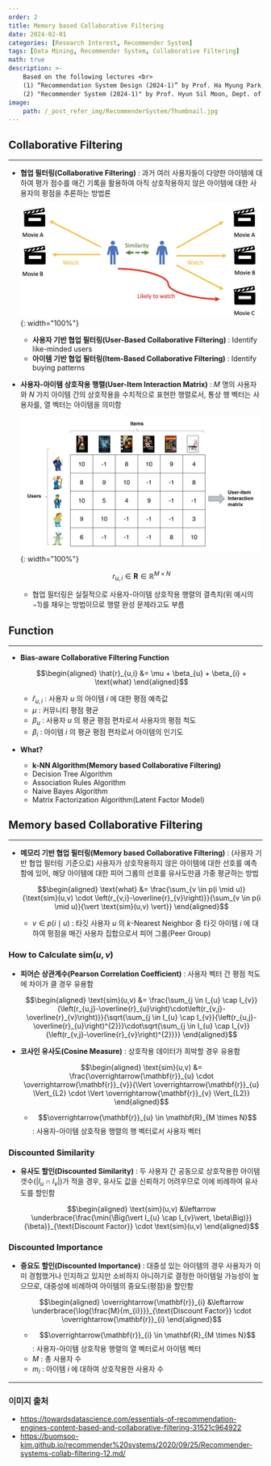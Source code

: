 ```yaml
---
order: 2
title: Memory based Collaborative Filtering
date: 2024-02-01
categories: [Research Interest, Recommender System]
tags: [Data Mining, Recommender System, Collaborative Filtering]
math: true
description: >-
    Based on the following lectures <br>
    (1) “Recommendation System Design (2024-1)” by Prof. Ha Myung Park, Dept. of Artificial Intelligence. College of SW, Kookmin Univ. <br>
    (2) "Recommender System (2024-1)" by Prof. Hyun Sil Moon, Dept. of Data Science, The Grad. School, Kookmin Univ.
image:
    path: /_post_refer_img/RecommenderSystem/Thumbnail.jpg
---
```


## Collaborative Filtering
-----

- **협업 필터링(Collaborative Filtering)** : 과거 여러 사용자들이 다양한 아이템에 대하여 평가 점수를 매긴 기록을 활용하여 아직 상호작용하지 않은 아이템에 대한 사용자의 평점을 추론하는 방법론

    ![00](/_post_refer_img/RecommenderSystem/01-02.png){: width="100%"}

    - **사용자 기반 협업 필터링(User-Based Collaborative Filtering)** : Identify like-minded users
    - **아이템 기반 협업 필터링(Item-Based Collaborative Filtering)** : Identify buying patterns

- **사용자-아이템 상호작용 행렬(User-Item Interaction Matrix)** : $M$ 명의 사용자와 $N$ 가지 아이템 간의 상호작용을 수치적으로 표현한 행렬로서, 통상 행 벡터는 사용자를, 열 벡터는 아이템을 의미함

    ![01](/_post_refer_img/RecommenderSystem/02-01.png){: width="100%"}

    $$
    r_{u,i} \in \mathbf{R} \in \mathbb{R}^{M \times N}
    $$

    - 협업 필터링은 실질적으로 사용자-아이템 상호작용 행렬의 결측치(위 예시의 $-1$)를 채우는 방법이므로 행렬 완성 문제라고도 부름

## Function
-----

- **Bias-aware Collaborative Filtering Function**

    $$\begin{aligned}
    \hat{r}_{u,i}
    &= \mu + \beta_{u} + \beta_{i} + \text{what}
    \end{aligned}$$

    - $\hat{r}_{u,i}$ : 사용자 $u$ 의 아이템 $i$ 에 대한 평점 예측값
    - $\mu$ : 커뮤니티 평점 평균
    - $\beta_{u}$ : 사용자 $u$ 의 평균 평점 편차로서 사용자의 평점 척도
    - $\beta_{i}$ : 아이템 $i$ 의 평균 평점 편차로서 아이템의 인기도

- **What?**
    - **k-NN Algorithm(Memory based Collaborative Filtering)**
    - Decision Tree Algorithm
    - Association Rules Algorithm
    - Naive Bayes Algorithm
    - Matrix Factorization Algorithm(Latent Factor Model)

## Memory based Collaborative Filtering
-----

- **메모리 기반 협업 필터링(Memory based Collaborative Filtering)** : (사용자 기반 협업 필터링 기준으로) 사용자가 상호작용하지 않은 아이템에 대한 선호를 예측함에 있어, 해당 아이템에 대한 피어 그룹의 선호를 유사도만큼 가중 평균하는 방법

    $$\begin{aligned}
    \text{what}
    &= \frac{\sum_{v \in p(i \mid u)}{\text{sim}(u,v) \cdot \left(r_{v,i}-\overline{r}_{v}\right)}}{\sum_{v \in p(i \mid u)}{\vert \text{sim}(u,v) \vert}}
    \end{aligned}$$

    - $v \in p(i \mid u)$ : 타깃 사용자 $u$ 의 $k$-Nearest Neighbor 중 타깃 아이템 $i$ 에 대하여 펑점을 매긴 사용자 집합으로서 피어 그룹(Peer Group)

### How to Calculate $\text{sim}(u,v)$

- **피어슨 상관계수(Pearson Correlation Coefficient)** : 사용자 벡터 간 평점 척도에 차이가 클 경우 유용함

    $$\begin{aligned}
    \text{sim}(u,v)
    &= \frac{\sum_{j \in I_{u} \cap I_{v}}{\left(r_{u,j}-\overline{r}_{u}\right)\cdot\left(r_{v,j}-\overline{r}_{v}\right)}}{\sqrt{\sum_{j \in I_{u} \cap I_{v}}{\left(r_{u,j}-\overline{r}_{u}\right)^{2}}}\cdot\sqrt{\sum_{j \in I_{u} \cap I_{v}}{\left(r_{v,j}-\overline{r}_{v}\right)^{2}}}}
    \end{aligned}$$

- **코사인 유사도(Cosine Measure)** : 상호작용 데이터가 희박할 경우 유용함

    $$\begin{aligned}
    \text{sim}(u,v)
    &= \frac{\overrightarrow{\mathbf{r}}_{u} \cdot \overrightarrow{\mathbf{r}}_{v}}{\Vert \overrightarrow{\mathbf{r}}_{u} \Vert_{L2} \cdot \Vert \overrightarrow{\mathbf{r}}_{v} \Vert_{L2}}
    \end{aligned}$$

    - $$\overrightarrow{\mathbf{r}}_{u} \in \mathbf{R}_{M \times N}$$ : 사용자-아이템 상호작용 행렬의 행 벡터로서 사용자 벡터

### Discounted Similarity

- **유사도 할인(Discounted Similarity)** : 두 사용자 간 공동으로 상호작용한 아이템 갯수($\vert I_{u} \cap I_{v}\vert$)가 적을 경우, 유사도 값을 신뢰하기 어려우므로 이에 비례하여 유사도를 할인함

    $$\begin{aligned}
    \text{sim}(u,v)
    &\leftarrow \underbrace{\frac{\min{\Big(\vert I_{u} \cap I_{v}\vert, \beta\Big)}}{\beta}}_{\text{Discount Factor}} \cdot \text{sim}(u,v)
    \end{aligned}$$

### Discounted Importance

- **중요도 할인(Discounted Importance)** : 대중성 있는 아이템의 경우 사용자가 이미 경험했거나 인지하고 있지만 소비하지 아니하기로 결정한 아이템일 가능성이 높으므로, 대중성에 비례하여 아이템의 중요도(평점)을 할인함

    $$\begin{aligned}
    \overrightarrow{\mathbf{r}}_{i}
    &\leftarrow \underbrace{\log{\frac{M}{m_{i}}}}_{\text{Discount Factor}} \cdot \overrightarrow{\mathbf{r}}_{i}
    \end{aligned}$$

    - $$\overrightarrow{\mathbf{r}}_{i} \in \mathbf{R}_{M \times N}$$ : 사용자-아이템 상호작용 행렬의 열 벡터로서 아이템 벡터
    - $M$ : 총 사용자 수
    - $m_{i}$ : 아이템 $i$ 에 대하여 상호작용한 사용자 수

-----

### 이미지 출처

- https://towardsdatascience.com/essentials-of-recommendation-engines-content-based-and-collaborative-filtering-31521c964922
- https://buomsoo-kim.github.io/recommender%20systems/2020/09/25/Recommender-systems-collab-filtering-12.md/